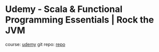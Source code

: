 # Udemy - Scala & Functional Programming Essentials | Rock the JVM

course: [udemy](https://www.udemy.com/course/rock-the-jvm-scala-for-beginners/)
git repo: [repo](https://github.com/rockthejvm/udemy-scala-beginners)